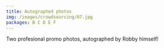 ```yaml
---
title: Autographed photos
img: /images/crowdsourcing/07.jpg
packages: B C D E F
--- 
```


<p>Two profesional promo photos, autographed by Robby himself!</p>